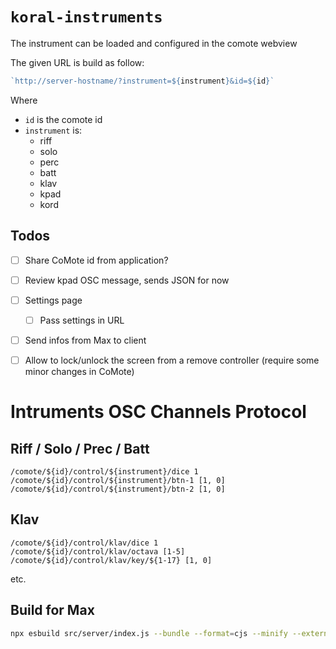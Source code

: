 # `koral-instruments`

The instrument can be loaded and configured in the comote webview

The given URL is build as follow:

```js
`http://server-hostname/?instrument=${instrument}&id=${id}`
```

Where
- `id` is the comote id
- `instrument` is:
  + riff
  + solo
  + perc
  + batt
  + klav
  + kpad
  + kord

## Todos

- [ ] Share CoMote id from application?
- [ ] Review kpad OSC message, sends JSON for now
- [ ] Settings page
  - [ ] Pass settings in URL
- [ ] Send infos from Max to client
- [ ] Allow to lock/unlock the screen from a remove controller (require some minor changes in CoMote)



# Intruments OSC Channels Protocol

## Riff / Solo / Prec / Batt

```
/comote/${id}/control/${instrument}/dice 1
/comote/${id}/control/${instrument}/btn-1 [1, 0]
/comote/${id}/control/${instrument}/btn-2 [1, 0]
```

## Klav

```
/comote/${id}/control/klav/dice 1
/comote/${id}/control/klav/octava [1-5]
/comote/${id}/control/klav/key/${1-17} [1, 0]
```

etc.


## Build for Max

```sh
npx esbuild src/server/index.js --bundle --format=cjs --minify --external:max-api --platform=node --outfile=koral-server.cjs
```
